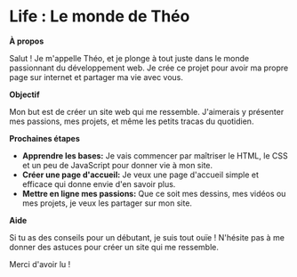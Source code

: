 # Life : Le monde de Théo

**À propos**

Salut ! Je m'appelle Théo, et je plonge à tout juste dans le monde passionnant du développement web. Je crée ce projet pour avoir ma propre page sur internet et partager ma vie avec vous. 

**Objectif**

Mon but est de créer un site web qui me ressemble. J'aimerais y présenter mes passions, mes projets, et même les petits tracas du quotidien. 

**Prochaines étapes**

* **Apprendre les bases:** Je vais commencer par maîtriser le HTML, le CSS et un peu de JavaScript pour donner vie à mon site.
* **Créer une page d'accueil:** Je veux une page d'accueil simple et efficace qui donne envie d'en savoir plus.
* **Mettre en ligne mes passions:** Que ce soit mes dessins, mes vidéos ou mes projets, je veux les partager sur mon site.

**Aide**

Si tu as des conseils pour un débutant, je suis tout ouïe ! N'hésite pas à me donner des astuces pour créer un site qui me ressemble. 

Merci d'avoir lu !
